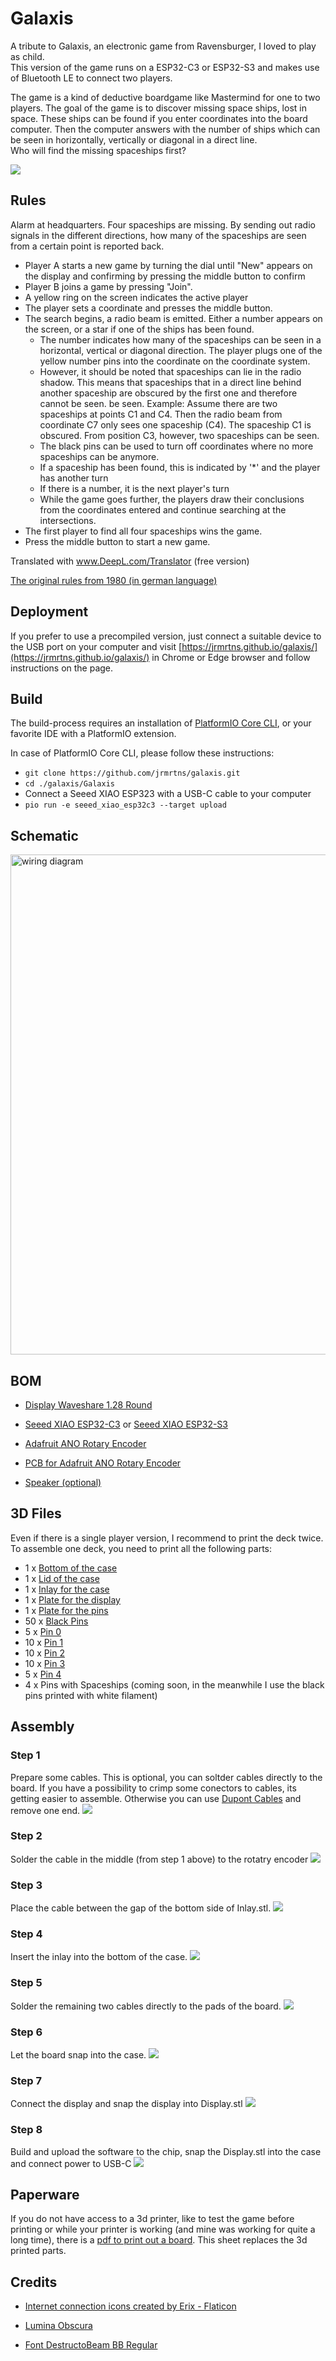 # Galaxis

A tribute to Galaxis, an electronic game from Ravensburger, I loved to play as child.
<br/>This version of the game runs on a ESP32-C3 or ESP32-S3 and makes use of Bluetooth LE to connect two players.

The game is a kind of deductive boardgame like Mastermind for one to two players. The goal of the game is to discover
missing space ships, lost in space. These ships can be found if you enter coordinates into the board computer. Then the
computer answers with the number of ships which can be seen in horizontally, vertically or diagonal in a direct
line.<br/>
Who will find the missing spaceships first?

![](./assets/game.jpg)

## Rules

Alarm at headquarters. Four spaceships are missing. By sending out radio signals in the different
directions, how many of the spaceships are seen from a certain point is reported back.

* Player A starts a new game by turning the dial until "New" appears on the display and confirming by pressing the
  middle button to confirm
* Player B joins a game by pressing "Join".
* A yellow ring on the screen indicates the active player
* The player sets a coordinate and presses the middle button.
* The search begins, a radio beam is emitted. Either a number appears on the screen, or a star if one of the ships has
  been found.
    * The number indicates how many of the spaceships can be seen in a horizontal, vertical or diagonal direction. The
      player plugs one of the yellow number pins into the coordinate on the coordinate system.
    * However, it should be noted that spaceships can lie in the radio shadow. This means that spaceships that
      in a direct line behind another spaceship are obscured by the first one and therefore cannot be seen.
      be seen.
      Example: Assume there are two spaceships at points C1 and C4. Then the radio beam from coordinate
      C7 only sees one spaceship (C4). The spaceship C1 is obscured. From position C3, however, two spaceships can be
      seen.
    * The black pins can be used to turn off coordinates where no more spaceships can be anymore.
    * If a spaceship has been found, this is indicated by '*' and the player has another turn
    * If there is a number, it is the next player's turn
    * While the game goes further, the players draw their conclusions from the coordinates entered and continue searching at the intersections.
* The first player to find all four spaceships wins the game.
* Press the middle button to start a new game.

Translated with www.DeepL.com/Translator (free version)

[The original rules from 1980 (in german language)](https://www.ravensburger.de/spielanleitungen/ecm/Spielanleitungen/Galaxis_Electronic.pdf)

## Deployment
If you prefer to use a precompiled version, just connect a suitable device to the USB port on your computer and visit [https://jrmrtns.github.io/galaxis/](https://jrmrtns.github.io/galaxis/)
in Chrome or Edge browser and follow instructions on the page.

## Build

The build-process requires an installation
of [PlatformIO Core CLI](https://docs.platformio.org/en/stable/core/index.html#piocore), or your favorite IDE with a
PlatformIO extension.

In case of PlatformIO Core CLI, please follow these instructions:

* `git clone https://github.com/jrmrtns/galaxis.git`
* `cd ./galaxis/Galaxis`
* Connect a Seeed XIAO ESP323 with a USB-C cable to your computer
* `pio run -e seeed_xiao_esp32c3 --target upload`

## Schematic

<img src="./assets/wiring.png" width="800" alt="wiring diagram"/>

## BOM

* [Display Waveshare 1.28 Round](https://www.berrybase.de/en/1.28-240x240-rundes-lcd-display-modul-65k-rgb-spi-interface?c=2384
  )

* [Seeed XIAO ESP32-C3](https://www.berrybase.de/en/seeed-xiao-esp32c3-winziges-mcu-board-mit-wlan-und-ble
  ) or [Seeed XIAO ESP32-S3](https://www.seeedstudio.com/XIAO-ESP32S3-p-5627.html)

* [Adafruit ANO Rotary Encoder](https://www.berrybase.de/en/adafruit-ano-scrollrad-drehgeber)

* [PCB for Adafruit ANO Rotary Encoder](https://www.berrybase.de/en/adafruit-breakout-pcb-fuer-ano-scrollrad-drehgeber)

* [Speaker (optional)](https://www.amazon.de/dp/B00X77TY96)

## 3D Files

Even if there is a single player version, I recommend to print the deck twice. To assemble one deck, you need to print
all the following parts:

* 1 x [Bottom of the case](./3d/Boden.stl)
* 1 x [Lid of the case](./3d/Deckel.stl)
* 1 x [Inlay for the case](./3d/Inlay.stl)
* 1 x [Plate for the display](./3d/Display.stl)
* 1 x [Plate for the pins](./3d/Platte.stl)
* 50 x [Black Pins](./3d/BlackPin.stl)
* 5 x [Pin 0](./3d/Pin-0.stl)
* 10 x [Pin 1](./3d/Pin-1.stl)
* 10 x [Pin 2](./3d/Pin-2.stl)
* 10 x [Pin 3](./3d/Pin-3.stl)
* 5 x [Pin 4](./3d/Pin-4.stl)
* 4 x Pins with Spaceships (coming soon, in the meanwhile I use the black pins printed with white filament)

## Assembly

### Step 1

Prepare some cables. This is optional, you can soltder cables directly to the board. If you have a possibility to crimp
some conectors to cables, its getting easier to assemble. Otherwise you can
use [Dupont Cables](https://www.berrybase.de/40pin-jumper/dupont-kabel-male-female-trennbar?number=DUPK-40-FM-20) and remove one end.
![](./assets/assembly-01.jpg)

### Step 2

Solder the cable in the middle (from step 1 above) to the rotatry encoder
![](./assets/assembly-02.jpg)

### Step 3

Place the cable between the gap of the bottom side of Inlay.stl.
![](./assets/assembly-03.jpg)

### Step 4

Insert the inlay into the bottom of the case.
![](./assets/assembly-04.jpg)

### Step 5

Solder the remaining two cables directly to the pads of the board.
![](./assets/assembly-05.jpg)

### Step 6

Let the board snap into the case.
![](./assets/assembly-06.jpg)

### Step 7

Connect the display and snap the display into Display.stl
![](./assets/assembly-07.jpg)

### Step 8

Build and upload the software to the chip, snap the Display.stl into the case and connect power to USB-C
![](./assets/assembly-08.jpg)

## Paperware

If you do not have access to a 3d printer, like to test the game before printing or while your printer is working (and mine was working for quite a long
time), there is a
[pdf to print out a board](./assets/sheet.pdf). This sheet replaces the 3d printed parts.

## Credits

* [Internet connection icons created by Erix - Flaticon](https://www.flaticon.com/free-icons/internet-connection)

* [Lumina Obscura](https://pixabay.com/users/luminas_art-4128746/?utm_source=link-attribution&utm_medium=referral&utm_campaign=image&utm_content=3608029)

* [Font DestructoBeam BB Regular](https://fontsgeek.com/fonts/DestructoBeam-BB-Regular)
